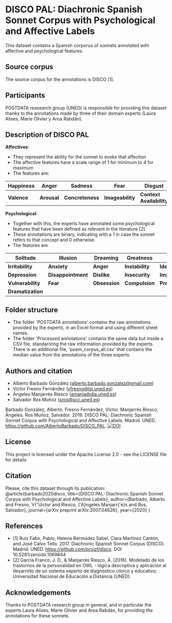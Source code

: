 # DISCO PAL: Diachronic Spanish Sonnet Corpus with Psychological and Affective Labels 

This dataset contains a Spanish corporus of sonnets annotated with affective and psychological features.

## Source corpus
The source corpus for the annotations is DISCO [1].

## Participants
POSTDATA reasearch group (UNED) is responsible for providing this dataset thanks to the annotations made by three of their domain experts (Laura Alises, Marie Olivier y Aroa Rabdán).

## Description of DISCO PAL
**Affectives**: 
- They represent the ability for the sonnet to evoke that affection 
- The affective features have a scale range of 1 for minimum to 4 for maximum
- The features are:

| Happiness  |  Anger | Sadness  | Fear | Disgust  |
|---|---|---|---|---|
|  **Valence** |  **Arousal** |  **Concreteness** | **Imageability**  | **Context Availability**  |


**Psychological**:
- Together with this, the experts have annotated some psychological features that have been defined as relevant in the literature [2]. 
- These annotations are binary, indicating with a 1 in case the sonnet refers to that concept and 0 otherwise.
- The features are

| Solitude  |  Illusion | Dreaming  | Greatness | Pride  |
|---|---|---|---|---|
|  **Irritability** |  **Anxiety** |  **Anger** | **Instability**  | **Idealization**  |
|  **Depression** |  **Disappointment** |  **Dislike** | **Insecurity**  | **Impotence**  |
|  **Vulnerability** |  **Fear** |  **Obsession** | **Compulsion**  | **Prejudice**  |
|  **Dramatization** |  |  |   |   |

## Folder structure
- The folder 'POSTDATA annotations' contains the raw annotations provided by the experts, in an Excel format and using different sheet names.
- The folder 'Processed annotations' contains the same data but inside a CSV file, standarizing the raw information provided by the experts. There is an additional file, 'poem_corpus_all.csv' that contains the median value from the annotations of the three experts.

## Authors and citation
* Alberto Barbado González (alberto.barbado.gonzalez@gmail.com)
* Víctor Fresno Fernández (vfresno@lsi.uned.es)
* Ángeles Manjarrés Riesco (amanja@dia.uned.es)
* Salvador Ros Muñoz (sros@scc.uned.es)

Barbado González, Alberto. Fresno Fernández, Víctor. Manjarrés Riesco, Ángeles. Ros Muñoz, Salvador. 2019. DISCO PAL: Diachronic Spanish Sonnet Corpus with Psychological and Affective Labels. Madrid. UNED. https://github.com/AlbertoBarbado/DISCO_PAL. [![DOI](https://zenodo.org/badge/207177683.svg)](https://zenodo.org/badge/latestdoi/207177683)

## License
This project is licensed under the Apache License 2.0 - see the LICENSE file for details

## Citation
Please, cite this dataset through its publication:
@article{barbado2020disco,
  title={DISCO PAL: Diachronic Spanish Sonnet Corpus with Psychological and Affective Labels},
  author={Barbado, Alberto and Fresno, V{\'\i}ctor and Riesco, {\'A}ngeles Manjarr{\'e}s and Ros, Salvador},
  journal={arXiv preprint arXiv:2007.04626},
  year={2020}
}

## References
* [1] Ruiz Fabo, Pablo, Helena Bermúdez Sabel, Clara Martínez Cantón, and José Calvo Tello. 2017. Diachronic Spanish Sonnet Corpus (DISCO). Madrid: UNED. https://github.com/pruizf/disco. DOI 10.5281/zenodo.1069844
* [2] García Franco, J. D., & Manjarrés Riesco, Á. (2016). Modelado de los trastornos de la personalidad en OWL - lógica descriptiva y aplicación al desarrollo de un sistema experto de diagnóstico clínico y educativo; Universidad Nacional de Educación a Distancia (UNED).

## Acknowledgements
Thanks to POSTDATA research group in general, and in particular the experts Laura Alises, Marie Olivier and Aroa Rabdán, for providing the annotations for these sonnets.
